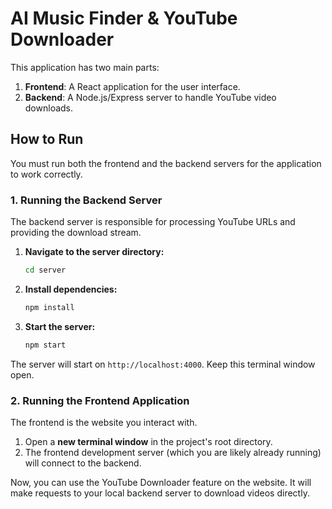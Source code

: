 # AI Music Finder & YouTube Downloader

This application has two main parts:
1.  **Frontend**: A React application for the user interface.
2.  **Backend**: A Node.js/Express server to handle YouTube video downloads.

## How to Run

You must run both the frontend and the backend servers for the application to work correctly.

### 1. Running the Backend Server

The backend server is responsible for processing YouTube URLs and providing the download stream.

1.  **Navigate to the server directory:**
    ```bash
    cd server
    ```

2.  **Install dependencies:**
    ```bash
    npm install
    ```

3.  **Start the server:**
    ```bash
    npm start
    ```

The server will start on `http://localhost:4000`. Keep this terminal window open.

### 2. Running the Frontend Application

The frontend is the website you interact with.

1.  Open a **new terminal window** in the project's root directory.
2.  The frontend development server (which you are likely already running) will connect to the backend.

Now, you can use the YouTube Downloader feature on the website. It will make requests to your local backend server to download videos directly.
